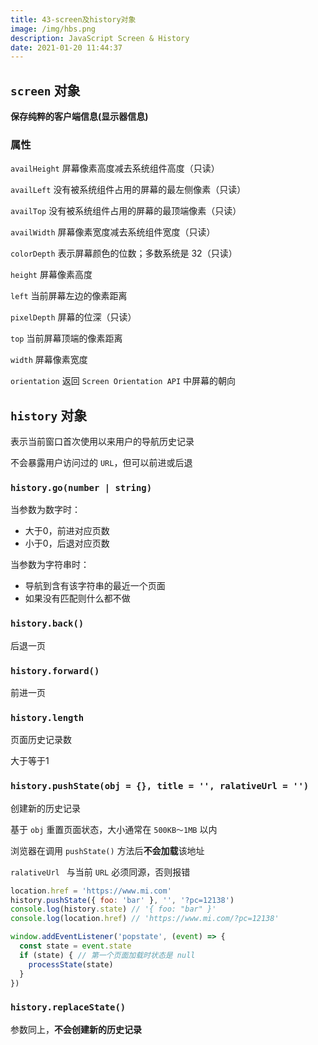 ```yaml
---
title: 43-screen及history对象
image: /img/hbs.png
description: JavaScript Screen & History
date: 2021-01-20 11:44:37
---
```


## `screen` 对象

**保存纯粹的客户端信息(显示器信息)**

### 属性

`availHeight` 屏幕像素高度减去系统组件高度（只读）

`availLeft` 没有被系统组件占用的屏幕的最左侧像素（只读）

`availTop` 没有被系统组件占用的屏幕的最顶端像素（只读）

`availWidth` 屏幕像素宽度减去系统组件宽度（只读）

`colorDepth` 表示屏幕颜色的位数；多数系统是 32（只读）

`height` 屏幕像素高度

`left` 当前屏幕左边的像素距离

`pixelDepth` 屏幕的位深（只读）

`top` 当前屏幕顶端的像素距离

`width` 屏幕像素宽度

`orientation` 返回 `Screen Orientation API` 中屏幕的朝向

## `history` 对象

表示当前窗口首次使用以来用户的导航历史记录

不会暴露用户访问过的 `URL`，但可以前进或后退

### `history.go(number | string)`

当参数为数字时：
  - 大于0，前进对应页数
  - 小于0，后退对应页数

当参数为字符串时：
  - 导航到含有该字符串的最近一个页面
  - 如果没有匹配则什么都不做

### `history.back()`

后退一页

### `history.forward()`

前进一页

### `history.length`

页面历史记录数

大于等于1

### `history.pushState(obj = {}, title = '', ralativeUrl = '')`

创建新的历史记录

基于 `obj` 重置页面状态，大小通常在 `500KB～1MB` 以内

浏览器在调用 `pushState()` 方法后**不会加载**该地址

`ralativeUrl ` 与当前 `URL` 必须同源，否则报错

```js
location.href = 'https://www.mi.com'
history.pushState({ foo: 'bar' }, '', '?pc=12138')
console.log(history.state) // '{ foo: "bar" }'
console.log(location.href) // 'https://www.mi.com/?pc=12138'

window.addEventListener('popstate', (event) => {
  const state = event.state
  if (state) { // 第一个页面加载时状态是 null
    processState(state)
  }
})
```

### `history.replaceState()`

参数同上，**不会创建新的历史记录**